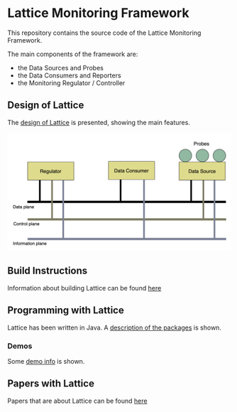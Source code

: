 # Lattice Monitoring Framework
This repository contains the source code of the Lattice Monitoring Framework.

The main components of the framework are:

- the Data Sources and Probes
- the Data Consumers and Reporters
- the Monitoring Regulator / Controller

## Design of Lattice

The [design of Lattice](docs/Design.md) is presented, showing the main features.

![Monitoring Planes](docs/images/mon_planes.png)

## Build Instructions

Information about building Lattice can be found [here](docs/Build.md)

## Programming with Lattice

Lattice has been written in Java.  A [description of the packages](docs/JavaPackages.md) is shown.

### Demos

Some [demo info](docs/Demos.md) is shown.

## Papers with Lattice

Papers that are about Lattice can be found [here](docs/LatticePapers.md)


